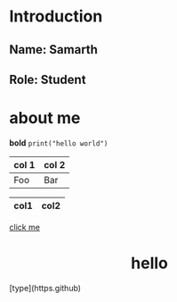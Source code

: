 # Introduction
## Name: Samarth
## Role: Student

# about me 
**bold**
`print("hello world")`

col 1 | col 2
----|----
Foo|Bar

col1 | col2
----|----

[click me](https://kaggle.com)

<h1 align = center>hello</h1>
[type](https.github)
